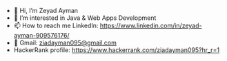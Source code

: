 - 👋 Hi, I’m Zeyad Ayman
- 👀 I’m interested in Java & Web Apps Development
- 📫 How to reach me LinkedIn: https://www.linkedin.com/in/zeyad-ayman-909576176/
- 📧 Gmail: ziadayman095@gmail.com
- HackerRank profile: https://www.hackerrank.com/ziadayman095?hr_r=1
